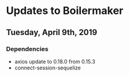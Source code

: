 # Updates to Boilermaker
## Tuesday, April 9th, 2019
### Dependencies
- axios update to 0.18.0 from 0.15.3
- connect-session-sequelize